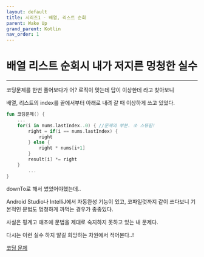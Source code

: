 ```yaml
---
layout: default
title: 시리즈1 - 배열, 리스트 순회
parent: Wake Up
grand_parent: Kotlin
nav_order: 1
---
```


# 배열 리스트 순회시 내가 저지른 멍청한 실수

---

코딩문제를 한번 풀어보다가 어? 로직이 맞는데 답이 이상한데 라고 찾아보니

배열, 리스트의 index를 끝에서부터 아래로 내려 갈 때 이상하게 쓰고 있었다.

```kotlin
fun 코딩문제() {
    ...
    for(i in nums.lastIndex..0) { //문제의 부분. 쏘 스뜌핃!
        right = if(i == nums.lastIndex) {
            right
        } else {
            right * nums[i+1]
        }
        result[i] *= right
    }
        ...   
}

```

downTo로 해서 썼었어야했는데..

Android Studio나 IntelliJ에서 자동완성 기능이 있고, 코파일럿까지 같이 쓰다보니 기본적인 문법도 멍청하게 까먹는 경우가 종종있다.

사실은 핑계고 애초에 문법을 제대로 숙지하지 못하고 있는 내 문제다.

다시는 이런 실수 하지 말길 희망하는 차원에서 적어본다..!

[코딩 문제](https://leetcode.com/problems/product-of-array-except-self/solutions/65622/simple-java-solution-in-o-n-without-extra-space/)